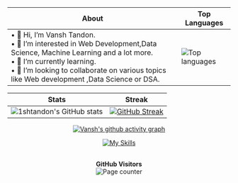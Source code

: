 <div align="center">
  
| About                                                                                                                                          | Top Languages                                                                                                     |
|-----------------------------------------------------------------------------------------------------|---------------------------------------------------------------------------------------------------------|
| • 👋 Hi, I’m Vansh Tandon.<br>• 👀 I’m interested in Web Development,Data Science, Machine Learning and a lot more.<br>• 🌱 I’m currently learning.<br>• 💞️ I’m looking to collaborate on various topics like Web development ,Data Science or DSA.<br> | ![Top languages](https://github-readme-stats-sigma-five.vercel.app/api/top-langs/?username=1shtandon&theme=tokyonight&show_icons=true) |

|     Stats                                                                                                         |     Streak                                                                                              |
|-----------------------------------------------------------------------------------------------------------------------|---------------------------------------------------------------------------------------------------------------------|
| ![1shtandon's GitHub stats](https://github-readme-stats-sigma-five.vercel.app/api?username=1shtandon&theme=tokyonight&show_icons=true) | [![GitHub Streak](https://streak-stats.demolab.com?user=1shtandon&theme=tokyonight)](https://git.io/streak-stats)

<!-- <img src="https://github.com/1shtandon/1shtandon/blob/main/NUX_Octodex.gif" width="250" height="250" style="border-radius:50%"/> -->
[![Vansh's github activity graph](https://github-readme-activity-graph.cyclic.app/graph?username=1shtandon&theme=tokyo-night&area=true&hide_border=true)](https://github.com/ashutosh00710/github-readme-activity-graph)
<!-- github-compacet, tokyo-night -->
  
  [![My Skills](https://skillicons.dev/icons?i=c,cpp,git,github,react,html,css,javascript,java,linkedin,matlab,mysql,py,tensorflow)]()
  
  <p align="center">

  <br>
  <b>GitHub Visitors</b>
  <br>
  <img alt="Page counter" src="https://profile-counter.glitch.me/1shtandon/count.svg">
</p>


<!--   <br>![](https://hit.yhype.me/github/profile?user_id=77008411) -->
</div>

